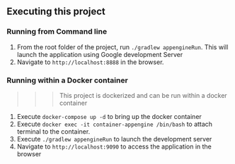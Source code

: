 ## Executing this project
### Running from Command line 
1. From the root folder of the project, run `./gradlew appengineRun`. This will launch the application using Google development Server
1. Navigate to `http://localhost:8888` in the browser. 

### Running within a Docker container 
>>> This project is dockerized and can be run within a docker container
1. Execute `docker-compose up -d` to bring up the docker container
1. Execute `docker exec -it container-appengine /bin/bash` to attach terminal to the container.
1. Execute `./gradlew appengineRun` to launch the development server
1. Navigate to `http://localhost:9090` to access the application in the browser
